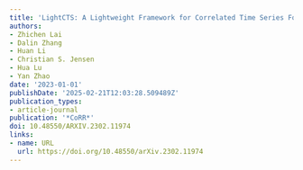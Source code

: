 ```yaml
---
title: 'LightCTS: A Lightweight Framework for Correlated Time Series Forecasting'
authors:
- Zhichen Lai
- Dalin Zhang
- Huan Li
- Christian S. Jensen
- Hua Lu
- Yan Zhao
date: '2023-01-01'
publishDate: '2025-02-21T12:03:28.509489Z'
publication_types:
- article-journal
publication: '*CoRR*'
doi: 10.48550/ARXIV.2302.11974
links:
- name: URL
  url: https://doi.org/10.48550/arXiv.2302.11974
---
```

